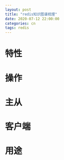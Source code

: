 ```yaml
---
layout: post
title: "redis知识图谱梳理"
date: 2020-07-12 22:00:00
categories: cn
tags: redis
---
```



# 特性
# 操作
# 主从
# 客户端
# 用途

